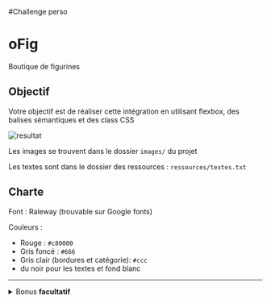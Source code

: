 #Challenge perso

# oFig

Boutique de figurines

## Objectif 

Votre objectif est de réaliser cette intégration en utilisant flexbox, des balises sémantiques et des class CSS 

![resultat](ressources/resultat.png)

Les images se trouvent dans le dossier `images/` du projet

Les textes sont dans le dossier des ressources : `ressources/textes.txt`


## Charte

Font : Raleway (trouvable sur Google fonts)

Couleurs :
- Rouge : `#c80000`
- Gris foncé : `#666`
- Gris clair (bordures et catégorie): `#ccc`
- du noir pour les textes et fond blanc

---

<details>
<summary>
  Bonus <strong>facultatif</strong>
</summary>

## En complément

Vous pouvez envisager de compléter l'intégration avec tous les contenus proposés

![resultat](ressources/resultat-complet.png)
</details>
